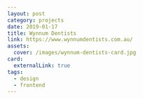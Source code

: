 ```yaml
---
layout: post
category: projects
date: 2019-01-17
title: Wynnum Dentists
link: https://www.wynnumdentists.com.au/
assets:
  cover: /images/wynnum-dentists-card.jpg
card:
  externalLink: true
tags:
  - design
  - frontend
---
```

